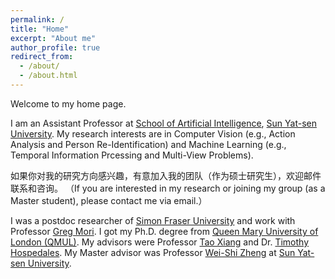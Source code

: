 ```yaml
---
permalink: /
title: "Home"
excerpt: "About me"
author_profile: true
redirect_from: 
  - /about/
  - /about.html
---
```


Welcome to my home page.

I am an Assistant Professor at [School of Artificial Intelligence](http://sai.sysu.edu.cn/), [Sun Yat-sen University](http://www.sysu.edu.cn/2012/en/index.htm).
My research interests are in Computer Vision (e.g., Action Analysis and Person Re-Identification) and Machine Learning (e.g., Temporal Information Prcessing and Multi-View Problems). 

如果你对我的研究方向感兴趣，有意加入我的团队（作为硕士研究生），欢迎邮件联系和咨询。
（If you are interested in my research or joining my group (as a Master student), please contact me via email.）

I was a postdoc researcher of [Simon Fraser University](https://www.sfu.ca/) and work with Professor [Greg Mori](https://www.cs.sfu.ca/~mori/).
I got my Ph.D. degree from [Queen Mary University of London (QMUL)](http://www.qmul.ac.uk/). My advisors were Professor [Tao Xiang](http://personal.ee.surrey.ac.uk/Personal/T.Xiang/index.html) and Dr. [Timothy Hospedales](http://homepages.inf.ed.ac.uk/thospeda/). 
My Master advisor was Professor [Wei-Shi Zheng](http://isee.sysu.edu.cn/~zhwshi/) at [Sun Yat-sen University](http://www.sysu.edu.cn/2012/en/index.htm).

